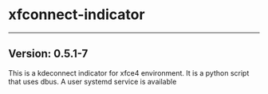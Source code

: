 # xfconnect-indicator
----------------------------------------------------------------------
Version: 0.5.1-7
----------------------------------------------------------------------
This is a kdeconnect indicator for xfce4 environment.
It is a python script that uses dbus.
A user systemd service is available
